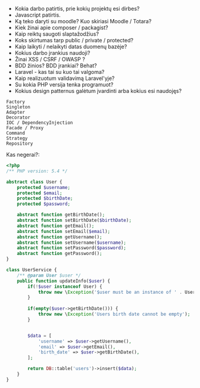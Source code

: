 * Kokia darbo patirtis, prie kokių projektų esi dirbes?
* Javascript patirtis.
* Ką teko daryti su moodle? Kuo skiriasi Moodle / Totara?
* Kiek žinai apie composer / packagist?
* Kaip reiktų saugoti slaptažodžius?
* Koks skirtumas tarp public / private / protected?
* Kaip laikyti / nelaikyti datas duomenų bazėje?
* Kokius darbo įrankius naudoji?
* Žinai XSS / CSRF / OWASP ?
* BDD žinios? BDD įrankiai? Behat?
* Laravel - kas tai su kuo tai valgoma?
* Kaip realizuotum validavimą Laravel'yje?
* Su kokia PHP versija tenka programuot?
* Kokius design patternus galėtum įvardinti arba kokius esi naudojęs?
```
Factory
Singleton
Adapter
Decorator
IOC / DependencyInjection
Facade / Proxy
Command
Strategy
Repository
```

Kas negerai?:
```php
<?php
/** PHP version: 5.4 */

abstract class User {
    protected $username;
    protected $email;
    protected $birthDate;
    protected $password;

    abstract function getBirthDate();
    abstract function setBirthDate($birthDate);
    abstract function getEmail();
    abstract function setEmail($email);
    abstract function getUsername();
    abstract function setUsername($username);
    abstract function setPassword($password);
    abstract function getPassword();
}

class UserService {
    /** @param User $user */
    public function updateInfo($user) {
        if(!$user instanceof User) {
            throw new \Exception('$user must be an instance of ' . User::class);
        }
        
        if(empty($user->getBirthDate())) {
            throw new \Exception('Users birth date cannot be empty');
        }


        $data = [
            'username' => $user->getUsername(),
            'email' => $user->getEmail(),
            'birth_date' => $user->getBirthDate(),
        ];

        return DB::table('users')->insert($data);
    }
}
```
